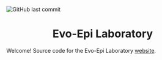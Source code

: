 ![GitHub last commit](https://img.shields.io/github/last-commit/greenelab/lab-website-template)

<h1 align="center">Evo-Epi Laboratory</h1>
<p align="center">

Welcome! Source code for the Evo-Epi Laboratory [website](https://ksw9.github.io/).
